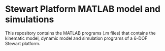 # Stewart Platform MATLAB model and simulations

This repository contains the MATLAB programs (.m files) that contains the kinematic model, dynamic model and simulation programs of a 6-DOF Stewart platform.
